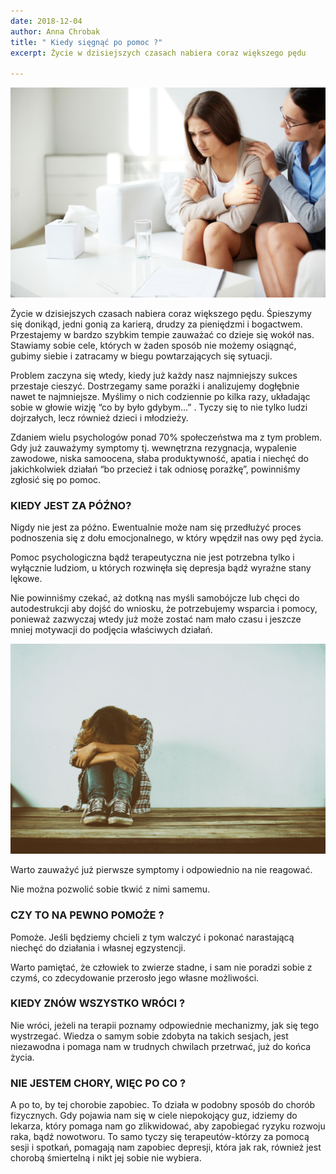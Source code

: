 ```yaml
---
date: 2018-12-04
author: Anna Chrobak
title: " Kiedy sięgnąć po pomoc ?"
excerpt: Życie w dzisiejszych czasach nabiera coraz większego pędu

---
```

![](/uploads/kiedy-siegnac-po-pomoc.jpg)

Życie w dzisiejszych czasach nabiera coraz większego pędu. Śpieszymy się donikąd, jedni gonią za karierą, drudzy za pieniędzmi i bogactwem. Przestajemy w bardzo szybkim tempie zauważać co dzieje się wokół nas. Stawiamy sobie cele, których w żaden sposób nie możemy osiągnąć, gubimy siebie i zatracamy w biegu powtarzających się sytuacji.

Problem zaczyna się wtedy, kiedy już każdy nasz najmniejszy sukces przestaje cieszyć. Dostrzegamy same porażki i analizujemy dogłębnie nawet te najmniejsze. Myślimy o nich codziennie po kilka razy, układając sobie w głowie wizję “co by było gdybym…” . Tyczy się to nie tylko ludzi dojrzałych, lecz również dzieci i młodzieży.

Zdaniem wielu psychologów ponad 70% społeczeństwa ma z tym problem. Gdy już zauważymy symptomy tj. wewnętrzna rezygnacja, wypalenie zawodowe, niska samoocena, słaba produktywność, apatia i niechęć do jakichkolwiek działań “bo przecież i tak odniosę porażkę”, powinniśmy zgłosić się po pomoc.

### KIEDY JEST ZA PÓŹNO?

Nigdy nie jest za późno. Ewentualnie może nam się przedłużyć proces podnoszenia się z dołu emocjonalnego, w który wpędził nas owy pęd życia.

Pomoc psychologiczna bądź terapeutyczna nie jest potrzebna tylko i wyłącznie ludziom, u których rozwinęła się depresja bądź wyraźne stany lękowe.

Nie powinniśmy czekać, aż dotkną nas myśli samobójcze lub chęci do autodestrukcji aby dojść do wniosku, że potrzebujemy wsparcia i pomocy, ponieważ zazwyczaj wtedy już może zostać nam mało czasu i jeszcze mniej motywacji do podjęcia właściwych działań.

![](/uploads/warto-pomagac.jpg)

Warto zauważyć już pierwsze symptomy i odpowiednio na nie reagować.

Nie można pozwolić sobie tkwić z nimi samemu.

### CZY TO NA PEWNO POMOŻE ?

Pomoże. Jeśli będziemy chcieli z tym walczyć i pokonać narastającą niechęć do działania i własnej egzystencji.

Warto pamiętać, że człowiek to zwierze stadne, i sam nie poradzi sobie z czymś, co zdecydowanie przerosło jego własne możliwości.

### KIEDY ZNÓW WSZYSTKO WRÓCI ?

Nie wróci, jeżeli na terapii poznamy odpowiednie mechanizmy, jak się tego wystrzegać. Wiedza o samym sobie zdobyta na takich sesjach, jest niezawodna i pomaga nam w trudnych chwilach przetrwać, już do końca życia.

### NIE JESTEM CHORY, WIĘC PO CO ?

A po to, by tej chorobie zapobiec. To działa w podobny sposób do chorób fizycznych. Gdy pojawia nam się w ciele niepokojący guz, idziemy do lekarza, który pomaga nam go zlikwidować, aby zapobiegać ryzyku rozwoju raka, bądź nowotworu. To samo tyczy się terapeutów-którzy za pomocą sesji i spotkań, pomagają nam zapobiec depresji, która jak rak, również jest chorobą śmiertelną i nikt jej sobie nie wybiera.